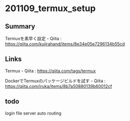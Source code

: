 # 201109_termux_setup

## Summary

Termuxを素早く設定 - Qiita
: https://qiita.com/kujirahand/items/8e34e05e7296134b55cd


## Links

Termux - Qiita
: https://qiita.com/tags/termux

DockerでTermuxのパッケージビルドを試す - Qiita
: https://qiita.com/iruka/items/8b7a50880139b60012cf


## todo

login
file server
auto routing
